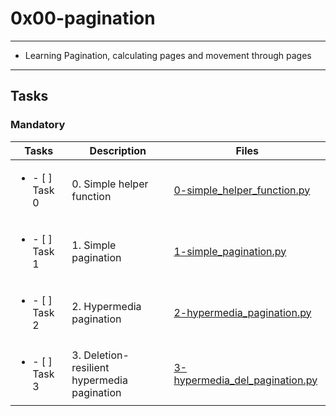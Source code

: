 # 0x00-pagination

---

* Learning Pagination, calculating pages and movement through pages

---

## Tasks

### Mandatory

| Tasks | Description | Files |
| ----- | ----- | ----- |
| <ul><li> - [ ] Task 0 </li></ul> | 0. Simple helper function |[0-simple_helper_function.py](0-simple_helper_function.py) |
| <ul><li> - [ ] Task 1 </li></ul> | 1. Simple pagination | [1-simple_pagination.py](1-simple_pagination.py) |
| <ul><li> - [ ] Task 2 </li></ul> | 2. Hypermedia pagination | [2-hypermedia_pagination.py](2-hypermedia_pagination.py) |
| <ul><li> - [ ] Task 3 </li></ul> | 3. Deletion-resilient hypermedia pagination | [3-hypermedia_del_pagination.py](3-hypermedia_del_pagination.py) |

